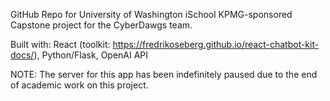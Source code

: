 GitHub Repo for University of Washington iSchool KPMG-sponsored Capstone project for the CyberDawgs team.

Built with:
React (toolkit: https://fredrikoseberg.github.io/react-chatbot-kit-docs/), Python/Flask, OpenAI API

NOTE: The server for this app has been indefinitely paused due to the end of academic work on this project. 
